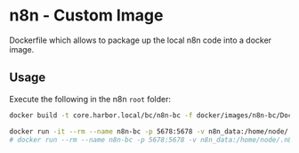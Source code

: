 # n8n - Custom Image

Dockerfile which allows to package up the local n8n code into a docker image.

## Usage

Execute the following in the n8n `root` folder:

```bash
docker build -t core.harbor.local/bc/n8n-bc -f docker/images/n8n-bc/Dockerfile .
```

```bash
docker run -it --rm --name n8n-bc -p 5678:5678 -v n8n_data:/home/node/.n8n core.harbor.local/bc/n8n-bc
# docker run --rm --name n8n-bc -p 5678:5678 -v n8n_data:/home/node/.n8n core.harbor.local/bc/n8n-bc
```
